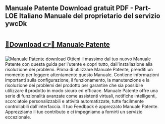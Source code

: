 ## Manuale Patente Download gratuit PDF - Part-LOE Italiano Manuale del proprietario del servizio ywcDk

# <h2><a href="http://dfggcs.blite.top/?on=Manuale+Patente">🔗Download 👉🔴 Manuale Patente</a></h2>

[![Manuale Patente download](https://i.imgur.com/lujVjoI.png)](http://dfggcs.blite.top/?on=Manuale+Patente)
Ottieni il massimo dal tuo nuovo Manuale Patente con questa guida per l'utente e copri tutto, dall'installazione alla risoluzione dei problemi. Prima di utilizzare Manuale Patente, prenditi un momento per leggere attentamente questo Manuale. Contiene informazioni importanti sulla configurazione, il funzionamento, la manutenzione e la risoluzione dei problemi del prodotto per garantire che sia possibile utilizzare il prodotto in modo sicuro ed efficace. Manuale Patente offre una serie di funzionalità avanzate come assistenti virtuali, notifiche intelligenti, scorciatoie personalizzabili e attività automatizzate, tutte facilmente controllabili dall'interfaccia. Il tuo Feedback è apprezzato Manuale Patente. Apprezziamo il tuo contributo e ci impegniamo a fornirti un servizio eccezionale.
